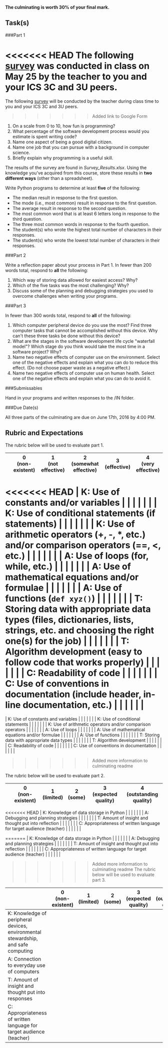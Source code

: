 **The culminating is worth 30% of your final mark.**

Task(s)
-------


###Part 1

<<<<<<< HEAD
The following [survey](http://goo.gl/forms/uIn1REwRkwb0nUft1) was conducted in class on May 25 by the teacher to you and your ICS 3C and 3U peers. 
=======
The following [survey](http://goo.gl/forms/uIn1REwRkwb0nUft1) will be conducted by the teacher during class time to you and your ICS 3C and 3U peers. 
>>>>>>> Added link to Google Form

  1. On a scale from 0 to 10, how fun is programming?
  2. What percentage of the software development process would you estimate is spent writing code?
  3. Name one aspect of being a good digital citizen.
  4. Name one job that you can pursue with a background in computer science.
  5. Briefly explain why programming is a useful skill.

The results of the survey are found in *Survey_Results.xlsx*. Using the knowledge you've acquired from this course, store these results in **two different ways** (other than a spreadsheet).

Write Python programs to determine at least **five** of the following:

* The median result in response to the first question.
* The mode (i.e., most common) result in response to the first question.
* The average result in response to the second question.
* The most common word that is at least 6 letters long in response to the third question.
* The three most common words in response to the fourth question.
* The student(s) who wrote the highest total number of characters in their responses.
* The student(s) who wrote the lowest total number of characters in their responses.


###Part 2


Write a reflection paper about your process in Part 1. In fewer than 200 words total, respond to **all** the following:

  1. Which way of storing data allowed for easiest access? Why?
  2. Which of the five tasks was the most challenging? Why?
  3. Discuss some of the planning and debugging strategies you used to overcome challenges when writing your programs.


###Part 3

In fewer than 300 words total, respond to **all** of the following:

  1. Which computer peripheral device do you use the most? Find three computer tasks that cannot be accomplished without this device. Why can't these three tasks be done without this device?
  2. What are the stages in the software development life cycle "waterfall model"? Which stage do you think would take the most time in a software project? Why?
  3. Name two negative effects of computer use on the environment. Select one of the negative effects and explain what you can do to reduce this effect. (Do not choose paper waste as a negative effect.)
  4. Name two negative effects of computer use on human health. Select one of the negative effects and explain what you can do to avoid it. 

	
###Submissables

Hand in your programs and written responses to the /IN folder.


###Due Date(s)

All three parts of the culminating are due on June 17th, 2016 by 4:00 PM.


Rubric and Expectations
-----------------------

The rubric below will be used to evaluate part 1.

| | 0 <br> (non-existent) | 1 <br> (not effective) | 2 <br> (somewhat effective) | 3 <br> (effective) | 4 <br> (very effective) |
| --- | --- | --- | --- | --- | --- |
<<<<<<< HEAD
| K: Use of constants and/or variables | | | | | |
| K: Use of conditional statements (if statements)  | | | | | |
| K: Use of arithmetic operators (+, -, *, etc.) and/or comparison operators (==, <, etc.) | | | | | |
| A: Use of loops (for, while, etc.) | | | | | |
| A: Use of mathematical equations and/or formulae | | | | | |
| A: Use of functions (```def xyz()```) | | | | | |
| T: Storing data with appropriate data types (files, dictionaries, lists, strings, etc. and choosing the right one(s) for the job) | | | | | |
| T: Algorithm development (easy to follow code that works properly) | | | | | |
| C: Readability of code | | | | | |
| C: Use of conventions in documentation (include header, in-line documentation, etc.) | | | | | |
=======
| K: Use of constants and variables | | | | | |
| K: Use of conditional statements  | | | | | |
| K: Use of arithmetic operators and/or comparison operators  | | | | | |
| A: Use of loops  | | | | | |
| A: Use of mathematical equations and/or formulae  | | | | | |
| A: Use of functions  | | | | | |
| T: Storing data with appropriate data types  | | | | | |
| T: Algorithm development  | | | | | |
| C: Readability of code  | | | | | |
| C: Use of conventions in documentation  | | | | | |

>>>>>>> Added more information to culminating readme

The rubric below will be used to evaluate part 2.

| | 0 <br> (non-existent) | 1 <br> (limited) | 2 <br> (some) | 3 <br> (expected quality) | 4 <br> (outstanding quality) |
| --- | --- | --- | --- | --- | --- |
<<<<<<< HEAD
| K: Knowledge of data storage in Python | | | | | |
| A: Debugging and planning strategies | | | | | |
| T: Amount of insight and thought put into reflection | | | | | |
| C: Appropriateness of written language for target audience (teacher) | | | | | |

=======
| K: Knowledge of data storage in Python  | | | | | |
| A: Debugging and planning strategies  | | | | | |
| T: Amount of insight and thought put into reflection | | | | | |
| C: Appropriateness of written language for target audience (teacher) | | | | | |


>>>>>>> Added more information to culminating readme
The rubric below will be used to evaluate part 3.

| | 0 <br> (non-existent) | 1 <br> (limited) | 2 <br> (some) | 3 <br> (expected quality) | 4 <br> (outstanding quality) |
| --- | --- | --- | --- | --- | --- |
| K: Knowledge of peripheral devices, environmental stewardship, and safe computing | | | | | |
| A: Connection to everyday use of computers | | | | | |
| T: Amount of insight and thought put into responses | | | | | |
| C: Appropriateness of written language for target audience (teacher) | | | | | |